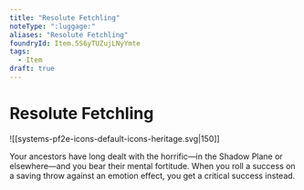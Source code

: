 ```yaml
---
title: "Resolute Fetchling"
noteType: ":luggage:"
aliases: "Resolute Fetchling"
foundryId: Item.5S6yTUZujLNyYmte
tags:
  - Item
draft: true
---
```


# Resolute Fetchling
![[systems-pf2e-icons-default-icons-heritage.svg|150]]

Your ancestors have long dealt with the horrific—in the Shadow Plane or elsewhere—and you bear their mental fortitude. When you roll a success on a saving throw against an emotion effect, you get a critical success instead.
